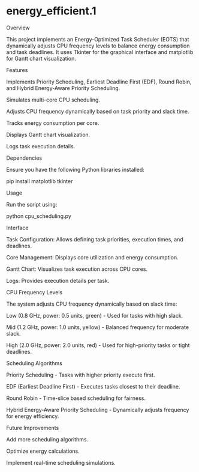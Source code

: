 # energy_efficient.1
Overview

This project implements an Energy-Optimized Task Scheduler (EOTS) that dynamically adjusts CPU frequency levels to balance energy consumption and task deadlines. It uses Tkinter for the graphical interface and matplotlib for Gantt chart visualization.

Features

Implements Priority Scheduling, Earliest Deadline First (EDF), Round Robin, and Hybrid Energy-Aware Priority Scheduling.

Simulates multi-core CPU scheduling.

Adjusts CPU frequency dynamically based on task priority and slack time.

Tracks energy consumption per core.

Displays Gantt chart visualization.

Logs task execution details.

Dependencies

Ensure you have the following Python libraries installed:

pip install matplotlib tkinter

Usage

Run the script using:

python cpu_scheduling.py

Interface

Task Configuration: Allows defining task priorities, execution times, and deadlines.

Core Management: Displays core utilization and energy consumption.

Gantt Chart: Visualizes task execution across CPU cores.

Logs: Provides execution details per task.

CPU Frequency Levels

The system adjusts CPU frequency dynamically based on slack time:

Low (0.8 GHz, power: 0.5 units, green) - Used for tasks with high slack.

Mid (1.2 GHz, power: 1.0 units, yellow) - Balanced frequency for moderate slack.

High (2.0 GHz, power: 2.0 units, red) - Used for high-priority tasks or tight deadlines.

Scheduling Algorithms

Priority Scheduling - Tasks with higher priority execute first.

EDF (Earliest Deadline First) - Executes tasks closest to their deadline.

Round Robin - Time-slice based scheduling for fairness.

Hybrid Energy-Aware Priority Scheduling - Dynamically adjusts frequency for energy efficiency.

Future Improvements

Add more scheduling algorithms.

Optimize energy calculations.

Implement real-time scheduling simulations.
